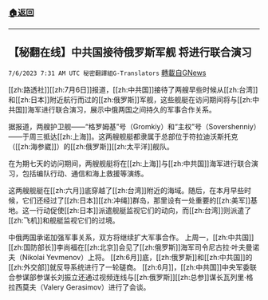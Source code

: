 ###  [:house:返回](README.md)
---


## 【秘翻在线】中共国接待俄罗斯军舰 将进行联合演习
`7/6/2023 7:31 AM UTC 秘密翻譯組G-Translators` [轉載自GNews](https://gnews.org/articles/1441066)

[[zh:路透社]][[zh:7月6日]]报道，[[zh:中共国]]接待了两艘早些时候从[[zh:台湾]]和[[zh:日本]]附近航行而过的[[zh:俄罗斯]]军舰，这些舰艇在访问期间将与[[zh:中共国]]海军进行联合演习，展示中俄两国之间持久的军事合作关系。

据报道，两艘护卫舰——“格罗姆基”号（Gromkiy）和“主权”号（Sovershenniy）——于周三抵达[[zh:上海]]。这两艘舰艇都隶属于总部位于符拉迪沃斯托克（[[zh:海参崴]]）的[[zh:俄罗斯]][[zh:太平洋]]舰队。

在为期七天的访问期间，两艘舰艇将在[[zh:上海]]与[[zh:中共国]]海军进行联合演习，包括编队行动、通信和海上救援等演练。

这两艘舰艇在[[zh:六月]]底穿越了[[zh:台湾]]附近的海域。随后，在本月早些时候，它们还经过了[[zh:日本]][[zh:冲绳]]群岛，那里设有一处重要的[[zh:美军]]基地。这一行动促使[[zh:日本]]派遣舰艇监视它们的动向，而[[zh:台湾]]则派遣了[[zh:飞机]]和舰艇监视它们的过境。

中俄两国承诺加强军事关系，双方将继续扩大军事合作。
上周一，[[zh:中共国]][[zh:国防部长]]李尚福在[[zh:北京]]会见了[[zh:俄罗斯]]海军司令尼古拉·叶夫曼诺夫（Nikolai Yevmenov）上将。
[[zh:6月]]底，[[zh:俄罗斯]]和[[zh:中共国]]的[[zh:外交部]]就反导系统进行了一轮磋商。
[[zh:6月]]，[[zh:中共国]]中央军委联合参谋部参谋长刘振立还通过视频连线与[[zh:俄罗斯]][[zh:总参]]谋长瓦列里·格拉西莫夫（Valery Gerasimov）进行了会谈。
